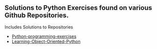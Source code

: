 ## Solutions to Python Exercises found on various Github Repositories.

Includes Solutions to Repositories
- [Python-programming-exercises](https://github.com/zhiwehu/Python-programming-exercises)
- [Learning-Object-Oriented-Python](https://github.com/josharsh/Learning-Object-Oriented-Python) 
